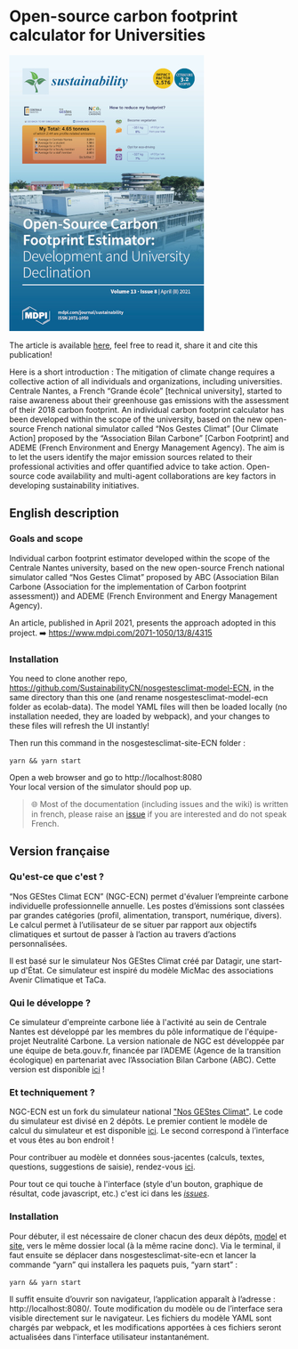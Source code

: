 # Open-source carbon footprint calculator for Universities

![Sustainabilit_2021_04_cover](miscellaneous/images_article/cover_350_496.jpg?raw=true 'Sustainability April 2021 cover')

The article is available [here](https://www.mdpi.com/2071-1050/13/8/4315), feel free to read it, share it and cite this publication! 

Here is a short introduction : 
The mitigation of climate change requires a collective action of all individuals and organizations, including universities. Centrale Nantes, a French “Grande école” [technical university], started to raise awareness about their greenhouse gas emissions with the assessment of their 2018 carbon footprint. An individual carbon footprint calculator has been developed within the scope of the university, based on the new open-source French national simulator called “Nos Gestes Climat” [Our Climate Action] proposed by the “Association Bilan Carbone” [Carbon Footprint] and ADEME (French Environment and Energy Management Agency). The aim is to let the users identify the major emission sources related to their professional activities and offer quantified advice to take action. Open-source code availability and multi-agent collaborations are key factors in developing sustainability initiatives.

## English description

### Goals and scope

Individual carbon footprint estimator developed within the scope of the Centrale Nantes university, based on the new open-source French national simulator called “Nos Gestes Climat” proposed by ABC (Association Bilan Carbone (Association for the implementation of Carbon footprint assessment)) and ADEME (French Environment and Energy Management Agency).

An article, published in April 2021, presents the approach adopted in this project. ➡️ https://www.mdpi.com/2071-1050/13/8/4315

### Installation

You need to clone another repo, https://github.com/SustainabilityCN/nosgestesclimat-model-ECN, in the same directory than this one (and rename nosgestesclimat-model-ecn folder as ecolab-data). The model YAML files will then be loaded locally (no installation needed, they are loaded by webpack), and your changes to these files will refresh the UI instantly!

Then run this command in the nosgestesclimat-site-ECN folder :

`yarn && yarn start`

Open a web browser and go to http://localhost:8080  
Your local version of the simulator should pop up.


> 🌐 Most of the documentation (including issues and the wiki) is written in french, please raise an [issue](https://github.com/betagouv/ecolab-climat/issues/new) if you are interested and do not speak French.

## Version française

### Qu'est-ce que c'est ?

“Nos GEStes Climat ECN” (NGC-ECN) permet d'évaluer l’empreinte carbone individuelle professionnelle annuelle. Les postes d’émissions sont classées par grandes catégories (profil, alimentation, transport, numérique, divers). Le calcul permet à l’utilisateur de se situer par rapport aux objectifs climatiques et surtout de passer à l’action au travers d’actions personnalisées.

Il est basé sur le simulateur Nos GEStes Climat créé par Datagir, une start-up d'État. Ce simulateur est inspiré du modèle MicMac des associations Avenir Climatique et TaCa.

### Qui le développe ?

Ce simulateur d'empreinte carbone liée à l'activité au sein de Centrale Nantes est développé par les membres du pôle informatique de l'équipe-projet Neutralité Carbone. La version nationale de NGC est développée par une équipe de beta.gouv.fr, financée par l’ADEME (Agence de la transition écologique) en partenariat avec l’Association Bilan Carbone (ABC). Cette version est disponible [ici](nosgestesclimat.fr) ! 

### Et techniquement ?

NGC-ECN est un fork du simulateur national ["Nos GEStes Climat"](https://github.com/datagir/nosgestesclimat-site). Le code du simulateur est divisé en 2 dépôts. Le premier contient le modèle de calcul du simulateur et est disponible [ici](https://github.com/SustainabilityCN/nosgestesclimat-model-ECN). Le second correspond à l’interface et vous êtes au bon endroit !

Pour contribuer au modèle et données sous-jacentes (calculs, textes, questions, suggestions de saisie), rendez-vous [ici](https://github.com/SustainabilityCN/nosgestesclimat-model-ECN/blob/master/CONTRIBUTING.md).

Pour tout ce qui touche à l'interface (style d'un bouton, graphique de résultat, code javascript, etc.) c'est ici dans les [_issues_](https://github.com/ustainabilityCN/nosgestesclimat-site-ECN/issues).

### Installation

Pour débuter, il est nécessaire de cloner chacun des deux dépôts, [model](https://github.com/ustainabilityCN/nosgestesclimat-model-ECN) et [site](https://github.com/ustainabilityCN/nosgestesclimat-site-ECN), vers le même dossier local (à la même racine donc). Via le terminal,  il faut ensuite se déplacer dans nosgestesclimat-site-ecn et lancer la commande “yarn” qui installera les paquets puis, “yarn start” :

`yarn && yarn start`

Il suffit ensuite d’ouvrir son navigateur, l’application apparaît à l’adresse : http://localhost:8080/. Toute modification du modèle ou de l’interface sera visible directement sur le navigateur. Les fichiers du modèle YAML sont chargés par webpack, et les modifications apportées à ces fichiers seront actualisées dans l'interface utilisateur instantanément.

